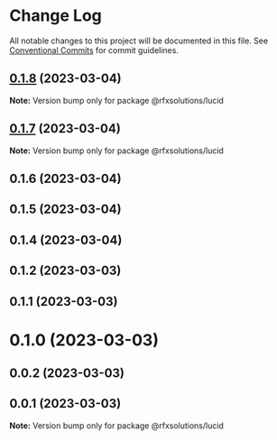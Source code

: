 # Change Log

All notable changes to this project will be documented in this file.
See [Conventional Commits](https://conventionalcommits.org) for commit guidelines.

## [0.1.8](https://github.com/rfxsolutions/lucid/compare/@rfxsolutions/lucid@0.1.7...@rfxsolutions/lucid@0.1.8) (2023-03-04)

**Note:** Version bump only for package @rfxsolutions/lucid





## [0.1.7](https://github.com/rfxsolutions/lucid/compare/@rfxsolutions/lucid@0.1.6...@rfxsolutions/lucid@0.1.7) (2023-03-04)

**Note:** Version bump only for package @rfxsolutions/lucid





## 0.1.6 (2023-03-04)



## 0.1.5 (2023-03-04)



## 0.1.4 (2023-03-04)



## 0.1.2 (2023-03-03)



## 0.1.1 (2023-03-03)



# 0.1.0 (2023-03-03)



## 0.0.2 (2023-03-03)



## 0.0.1 (2023-03-03)

**Note:** Version bump only for package @rfxsolutions/lucid
